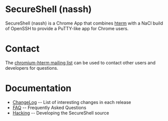 # SecureShell (nassh)

SecureShell (nassh) is a Chrome App that combines [hterm](/hterm/) with a NaCl
build of OpenSSH to provide a PuTTY-like app for Chrome users.

# Contact

The [chromium-hterm mailing list](https://groups.google.com/a/chromium.org/forum/?fromgroups#!forum/chromium-hterm)
can be used to contact other users and developers for questions.

# Documentation

* [ChangeLog](/nassh/doc/ChangeLog.md) -- List of interesting changes in each release
* [FAQ](/nassh/doc/FAQ.md) -- Frequently Asked Questions
* [Hacking](/nassh/doc/hack.md) -- Developing the SecureShell source
